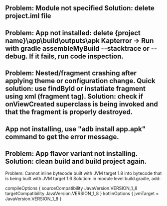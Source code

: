 Problem: Module not specified
Solution: delete project.iml file
----------------------------------
Problem: App not installed: delete {project name}\app\build\outputs\apk
Kapterror -> Run with gradle assembleMyBuild --stacktrace or --debug. If it fails, run code inspection. 
------------------------
Problem: Nested/fragment crashing after applying theme or configuration change. 
Quick solution: use findById or instatiate fragment using xml (fragment tag).
Solution: check if onViewCreated superclass is being invoked and that the fragment is properly destroyed.
-----------------
App not installing, use "adb install app.apk" command to get the error message.
-------------------
Problem: App flavor variant not installing.
Solution: clean build and build project again.
-----------------
Problem: Cannot inline bytecode built with JVM target 1.8 into bytecode that is being built with JVM target 1.6
Solution: in module level build.gradle, add:
     
compileOptions {
    sourceCompatibility JavaVersion.VERSION_1_8
    targetCompatibility JavaVersion.VERSION_1_8
}
kotlinOptions {
    jvmTarget = JavaVersion.VERSION_1_8
}
